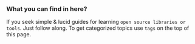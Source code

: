 ### What you can find in here?

If you seek simple & lucid guides for learning `open source libraries or tools`.
Just follow along. To get categorized topics use `tags` on the top of this page. 